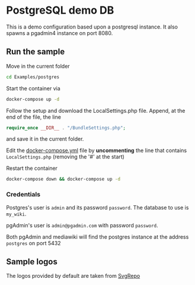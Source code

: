 # PostgreSQL demo DB
This is a demo configuration based upon a postgresql instance. It also spawns a pgadmin4 instance on port 8080.

## Run the sample
Move in the current folder
```bash
cd Examples/postgres
```

Start the container via 
```bash
docker-compose up -d
```

Follow the setup and download the LocalSettings.php file. Append, at the end of the file, the line
```php
require_once __DIR__ . "/BundleSettings.php";
```
and save it in the current folder.

Edit the [docker-compose.yml](./docker-compose.yml) file by **uncommenting** the line that contains ```LocalSettings.php``` (removing the '#' at the start)

Restart the container
```bash
docker-compose down && docker-compose up -d
```
### Credentials
Postgres's user is ```admin``` and its password ```password```. The database to use is ```my_wiki```.

pgAdmin's user is ```admin@pgadmin.com``` with password ```password```.

Both pgAdmin and mediawiki will find the postgres instance at the address ```postgres``` on port 5432

## Sample logos
The logos provided by default are taken from [SvgRepo](https://svgrepo.com)